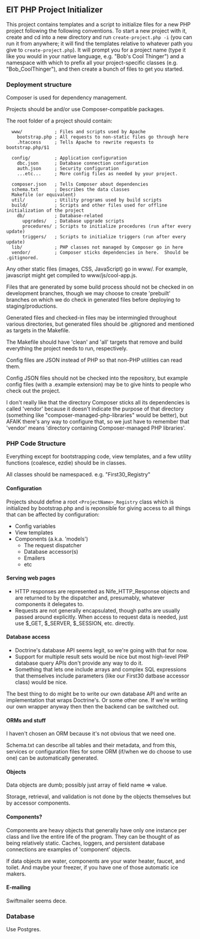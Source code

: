 ## EIT PHP Project Initializer

This project contains templates and a script to initialize files for a
new PHP project following the following conventions.  To start a new
project with it, create and cd into a new directory and run
```create-project.php -i``` (you can run it from anywhere; it will
find the templates relative to whatever path you give to
```create-project.php```).  It will prompt you for a project name
(type it like you would in your native language, e.g. "Bob's Cool
Thinger") and a namespace with which to prefix all your
project-specific classes (e.g. "Bob_CoolThinger"), and then create a
bunch of files to get you started.

### Deployment structure

Composer is used for dependency management.

Projects should be and/or use Composer-compatible packages.

The root folder of a project should contain:

```
  www/            ; Files and scripts used by Apache
    bootstrap.php ; All requests to non-static files go through here
    .htaccess     ; Tells Apache to rewrite requests to bootstrap.php/$1

  config/         ; Application configuration
    dbc.json      ; Database connection configuration
    auth.json     ; Security configuration
    ...etc...     ; More config files as needed by your project.
  
  composer.json   ; Tells Composer about dependencies
  schema.txt      ; Describes the data classes
  Makefile (or equivalent)
  util/           ; Utility programs used by build scripts
  build/          ; Scripts and other files used for offline initialization of the project
    db/           ; Database-related
      upgrades/   ; Database upgrade scripts
      procedures/ ; Scripts to initialize procedures (run after every update)
      triggers/   ; Scripts to initialize triggers (run after every update)
  lib/            ; PHP classes not managed by Composer go in here
  vendor/         ; Composer sticks dependencies in here.  Should be .gitignored.
```

Any other static files (images, CSS, JavaScript) go in www/.
For example, javascript might get compiled to www/js/cool-app.js.

Files that are generated by some build process should not be checked
in on development branches, though we may choose to create 'prebuilt'
branches on which we do check in generated files before deploying to
staging/productions.

Generated files and checked-in files may be intermingled throughout
various directories, but generated files should be .gitignored and
mentioned as targets in the Makefile.

The Makefile should have 'clean' and 'all' targets that
remove and build everything the project needs to run, respectively.

Config files are JSON instead of PHP so that non-PHP utilities can read them.

Config JSON files should not be checked into the repository, but
example config files (with a .example extension) may be to give
hints to people who check out the project.

I don't really like that the directory Composer sticks all its dependencies
is called 'vendor' because it doesn't indicate the purpose of that directory
(something like "composer-managed-php-libraries" would be better), but AFAIK
there's any way to configure that, so we just have to remember that 'vendor'
means 'directory containing Composer-managed PHP libraries'.

### PHP Code Structure

Everything except for bootstrapping code, view templates, and a few utility
functions (coalesce, ezdie) should be in classes.

All classes should be namespaced.  e.g. "First30_Registry"

#### Configuration

Projects should define a root ```<ProjectName>_Registry``` class which is initialized by
bootstrap.php and is reponsible for giving access to all things that can be
affected by configuration:

- Config variables
- View templates
- Components (a.k.a. 'models')
  - The request dispatcher
  - Database accessor(s)
  - Emailers
  - etc

#### Serving web pages

- HTTP responses are represented as Nife_HTTP_Response objects and are
  returned to by the dispatcher and, presumably, whatever components
  it delegates to.
- Requests are not generally encapsulated, though paths are usually
  passed around explicitly.  When access to request data is needed,
  just use $_GET, $_SERVER, $_SESSION, etc. directly.

#### Database access

- Doctrine's database API seems legit, so we're going with that for now.
- Support for multiple result sets would be nice but most high-level
  PHP database query APIs don't provide any way to do it.
- Something that lets one include arrays and complex SQL expressions that
  themselves include parameters (like our First30 datbase accessor class)
  would be nice.

The best thing to do might be to write our own database API
and write an implementation that wraps Doctrine's.  Or some other one.
If we're writing our own wrapper anyway then then the backend can be switched out.

#### ORMs and stuff

I haven't chosen an ORM because it's not obvious that we need one.

Schema.txt can describe all tables and their metadata,
and from this, services or configuration files for some ORM (if/when
we do choose to use one) can be automatically generated.

#### Objects

Data objects are dumb; possibly just array of field name => value.

Storage, retrieval, and validation is not done by the objects themselves
but by accessor components.

#### Components?

Components are heavy objects that generally have only one instance per
class and live the entire life of the program.  They can be thought of
as being relatively static.  Caches, loggers, and persistent database
connections are examples of 'component' objects.

If data objects are water, components are your water heater, faucet,
and toilet.  And maybe your freezer, if you have one of those
automatic ice makers.

#### E-mailing

Swiftmailer seems dece.

### Database

Use Postgres.
